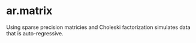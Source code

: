 # ar.matrix
Using sparse precision matricies and Choleski factorization simulates data that is auto-regressive.
